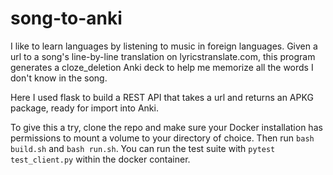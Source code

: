 # song-to-anki

I like to learn languages by listening to music in foreign languages. Given a url to a song's line-by-line translation on lyricstranslate.com, this program generates a cloze_deletion Anki deck to help me memorize all the words I don't know in the song.

Here I used flask to build a REST API that takes a url and returns an APKG package, ready for import into Anki.

To give this a try, clone the repo and make sure your Docker installation has permissions to mount a volume to your directory of choice. Then run `bash build.sh` and `bash run.sh`. You can run the test suite with `pytest test_client.py` within the docker container.
